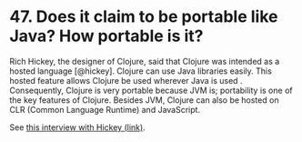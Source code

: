  
# 47. Does it claim to be portable like Java? How portable is it?

Rich Hickey, the designer of Clojure, said that Clojure was intended as a hosted language [@hickey]. Clojure can use Java libraries easily. This hosted feature allows Clojure be used wherever Java is used . Consequently, Clojure is very portable because JVM is; portability is one of the key features of Clojure. Besides JVM, Clojure can also be hosted on CLR (Common Language Runtime) and JavaScript.

See [this interview with Hickey (link)](https://www.youtube.com/watch?v=wASCH_gPnDw&list=WL&index=3).
